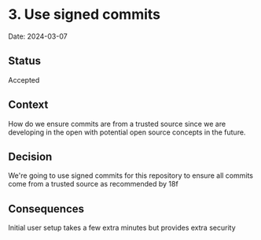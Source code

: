# 3. Use signed commits

Date: 2024-03-07

## Status

Accepted

## Context

How do we ensure commits are from a trusted source since we are developing in the open with potential open source concepts in the future.

## Decision

We're going to use signed commits for this repository to ensure all commits come from a trusted source as recommended by 18f

## Consequences

Initial user setup takes a few extra minutes but provides extra security
